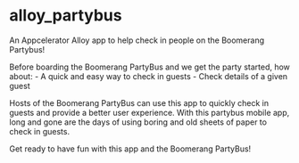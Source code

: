 alloy_partybus
==============

An Appcelerator Alloy app to help check in people on the Boomerang Partybus!

Before boarding the Boomerang PartyBus and we get the party started, how about:
	- A quick and easy way to check in guests
	- Check details of a given guest 

Hosts of the Boomerang PartyBus can use this app to quickly check in guests and provide a better user experience. With this partybus mobile app, long and gone are the days of using boring and old sheets of paper to check in guests. 

Get ready to have fun with this app and the Boomerang PartyBus!